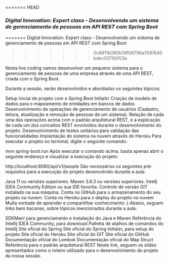 <<<<<<< HEAD
### **_Digital Innovation: Expert class - Desenvolvendo um sistema de gerenciamento de pessoas em API REST com Spring Boot_**
=======
Digital Innovation: Expert class - Desenvolvendo um sistema de gerenciamento de pessoas em API REST com Spring Boot
>>>>>>> 0c6911b080b7df06796a7061640bdec03792f03a

Nesta live coding vamos desenvolver um pequeno sistema para o gerenciamento de pessoas de uma empresa através de uma API REST, criada com o Spring Boot.


Durante a sessão, serão desenvolvidos e abordados os seguintes tópicos:

Setup inicial de projeto com o Spring Boot Initialzr
Criação de modelo de dados para o mapeamento de entidades em bancos de dados
Desenvolvimento de operações de gerenciamento de usuários (Cadastro, leitura, atualização e remoção de pessoas de um sistema).
Relação de cada uma das operações acima com o padrão arquitetural REST, e a explicação de cada um dos conceitos REST envolvidos durante o desenvolvimento do projeto.
Desenvolvimento de testes unitários para validação das funcionalidades
Implantação do sistema na nuvem através do Heroku
Para executar o projeto no terminal, digite o seguinte comando:

mvn spring-boot:run 
Após executar o comando acima, basta apenas abrir o seguinte endereço e visualizar a execução do projeto:

http://localhost:8080/api/v1/people
São necessários os seguintes pré-requisitos para a execução do projeto desenvolvido durante a aula:

Java 11 ou versões superiores.
Maven 3.6.3 ou versões superiores.
Intellj IDEA Community Edition ou sua IDE favorita.
Controle de versão GIT instalado na sua máquina.
Conta no GitHub para o armazenamento do seu projeto na nuvem.
Conta no Heroku para o deploy do projeto na nuvem
Muita vontade de aprender e compartilhar conhecimento :)
Abaixo, seguem links bem bacanas, sobre tópicos mencionados durante a aula:

SDKMan! para gerenciamento e instalação do Java e Maven
Referência do Intellij IDEA Community, para download
Palheta de atalhos de comandos do Intellij
Site oficial do Spring
Site oficial do Spring Initialzr, para setup do projeto
Site oficial do Heroku
Site oficial do GIT
Site oficial do GitHub
Documentação oficial do Lombok
Documentação oficial do Map Struct
Referência para o padrão arquitetural REST
Neste link, seguem os slides apresentados como o roteiro utilizado para o desenvolvimento do projeto da nossa sessão.
